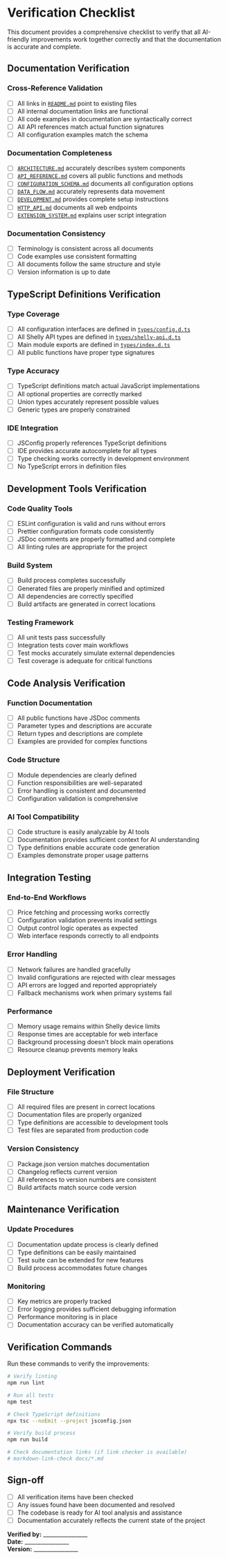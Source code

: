 # Verification Checklist

This document provides a comprehensive checklist to verify that all AI-friendly improvements work together correctly and that the documentation is accurate and complete.

## Documentation Verification

### Cross-Reference Validation
- [ ] All links in [`README.md`](../README.md) point to existing files
- [ ] All internal documentation links are functional
- [ ] All code examples in documentation are syntactically correct
- [ ] All API references match actual function signatures
- [ ] All configuration examples match the schema

### Documentation Completeness
- [ ] [`ARCHITECTURE.md`](ARCHITECTURE.md) accurately describes system components
- [ ] [`API_REFERENCE.md`](API_REFERENCE.md) covers all public functions and methods
- [ ] [`CONFIGURATION_SCHEMA.md`](CONFIGURATION_SCHEMA.md) documents all configuration options
- [ ] [`DATA_FLOW.md`](DATA_FLOW.md) accurately represents data movement
- [ ] [`DEVELOPMENT.md`](DEVELOPMENT.md) provides complete setup instructions
- [ ] [`HTTP_API.md`](HTTP_API.md) documents all web endpoints
- [ ] [`EXTENSION_SYSTEM.md`](EXTENSION_SYSTEM.md) explains user script integration

### Documentation Consistency
- [ ] Terminology is consistent across all documents
- [ ] Code examples use consistent formatting
- [ ] All documents follow the same structure and style
- [ ] Version information is up to date

## TypeScript Definitions Verification

### Type Coverage
- [ ] All configuration interfaces are defined in [`types/config.d.ts`](../types/config.d.ts)
- [ ] All Shelly API types are defined in [`types/shelly-api.d.ts`](../types/shelly-api.d.ts)
- [ ] Main module exports are defined in [`types/index.d.ts`](../types/index.d.ts)
- [ ] All public functions have proper type signatures

### Type Accuracy
- [ ] TypeScript definitions match actual JavaScript implementations
- [ ] All optional properties are correctly marked
- [ ] Union types accurately represent possible values
- [ ] Generic types are properly constrained

### IDE Integration
- [ ] JSConfig properly references TypeScript definitions
- [ ] IDE provides accurate autocomplete for all types
- [ ] Type checking works correctly in development environment
- [ ] No TypeScript errors in definition files

## Development Tools Verification

### Code Quality Tools
- [ ] ESLint configuration is valid and runs without errors
- [ ] Prettier configuration formats code consistently
- [ ] JSDoc comments are properly formatted and complete
- [ ] All linting rules are appropriate for the project

### Build System
- [ ] Build process completes successfully
- [ ] Generated files are properly minified and optimized
- [ ] All dependencies are correctly specified
- [ ] Build artifacts are generated in correct locations

### Testing Framework
- [ ] All unit tests pass successfully
- [ ] Integration tests cover main workflows
- [ ] Test mocks accurately simulate external dependencies
- [ ] Test coverage is adequate for critical functions

## Code Analysis Verification

### Function Documentation
- [ ] All public functions have JSDoc comments
- [ ] Parameter types and descriptions are accurate
- [ ] Return types and descriptions are complete
- [ ] Examples are provided for complex functions

### Code Structure
- [ ] Module dependencies are clearly defined
- [ ] Function responsibilities are well-separated
- [ ] Error handling is consistent and documented
- [ ] Configuration validation is comprehensive

### AI Tool Compatibility
- [ ] Code structure is easily analyzable by AI tools
- [ ] Documentation provides sufficient context for AI understanding
- [ ] Type definitions enable accurate code generation
- [ ] Examples demonstrate proper usage patterns

## Integration Testing

### End-to-End Workflows
- [ ] Price fetching and processing works correctly
- [ ] Configuration validation prevents invalid settings
- [ ] Output control logic operates as expected
- [ ] Web interface responds correctly to all endpoints

### Error Handling
- [ ] Network failures are handled gracefully
- [ ] Invalid configurations are rejected with clear messages
- [ ] API errors are logged and reported appropriately
- [ ] Fallback mechanisms work when primary systems fail

### Performance
- [ ] Memory usage remains within Shelly device limits
- [ ] Response times are acceptable for web interface
- [ ] Background processing doesn't block main operations
- [ ] Resource cleanup prevents memory leaks

## Deployment Verification

### File Structure
- [ ] All required files are present in correct locations
- [ ] Documentation files are properly organized
- [ ] Type definitions are accessible to development tools
- [ ] Test files are separated from production code

### Version Consistency
- [ ] Package.json version matches documentation
- [ ] Changelog reflects current version
- [ ] All references to version numbers are consistent
- [ ] Build artifacts match source code version

## Maintenance Verification

### Update Procedures
- [ ] Documentation update process is clearly defined
- [ ] Type definitions can be easily maintained
- [ ] Test suite can be extended for new features
- [ ] Build process accommodates future changes

### Monitoring
- [ ] Key metrics are properly tracked
- [ ] Error logging provides sufficient debugging information
- [ ] Performance monitoring is in place
- [ ] Documentation accuracy can be verified automatically

## Verification Commands

Run these commands to verify the improvements:

```bash
# Verify linting
npm run lint

# Run all tests
npm test

# Check TypeScript definitions
npx tsc --noEmit --project jsconfig.json

# Verify build process
npm run build

# Check documentation links (if link checker is available)
# markdown-link-check docs/*.md
```

## Sign-off

- [ ] All verification items have been checked
- [ ] Any issues found have been documented and resolved
- [ ] The codebase is ready for AI tool analysis and assistance
- [ ] Documentation accurately reflects the current state of the project

**Verified by:** ________________  
**Date:** ________________  
**Version:** ________________